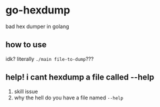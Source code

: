 # go-hexdump

bad hex dumper in golang

## how to use

idk? literally `./main file-to-dump`??? 

## help! i cant hexdump a file called --help

1. skill issue
1. why the hell do you have a file named `--help`  

